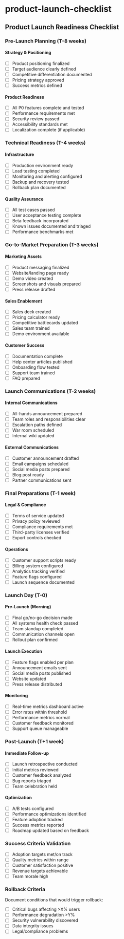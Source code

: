 # product-launch-checklist

## Product Launch Readiness Checklist

### Pre-Launch Planning (T-8 weeks)
#### Strategy & Positioning
- [ ] Product positioning finalized
- [ ] Target audience clearly defined
- [ ] Competitive differentiation documented
- [ ] Pricing strategy approved
- [ ] Success metrics defined

#### Product Readiness
- [ ] All P0 features complete and tested
- [ ] Performance requirements met
- [ ] Security review passed
- [ ] Accessibility standards met
- [ ] Localization complete (if applicable)

### Technical Readiness (T-4 weeks)
#### Infrastructure
- [ ] Production environment ready
- [ ] Load testing completed
- [ ] Monitoring and alerting configured
- [ ] Backup and recovery tested
- [ ] Rollback plan documented

#### Quality Assurance
- [ ] All test cases passed
- [ ] User acceptance testing complete
- [ ] Beta feedback incorporated
- [ ] Known issues documented and triaged
- [ ] Performance benchmarks met

### Go-to-Market Preparation (T-3 weeks)
#### Marketing Assets
- [ ] Product messaging finalized
- [ ] Website/landing page ready
- [ ] Demo video created
- [ ] Screenshots and visuals prepared
- [ ] Press release drafted

#### Sales Enablement
- [ ] Sales deck created
- [ ] Pricing calculator ready
- [ ] Competitive battlecards updated
- [ ] Sales team trained
- [ ] Demo environment available

#### Customer Success
- [ ] Documentation complete
- [ ] Help center articles published
- [ ] Onboarding flow tested
- [ ] Support team trained
- [ ] FAQ prepared

### Launch Communications (T-2 weeks)
#### Internal Communications
- [ ] All-hands announcement prepared
- [ ] Team roles and responsibilities clear
- [ ] Escalation paths defined
- [ ] War room scheduled
- [ ] Internal wiki updated

#### External Communications
- [ ] Customer announcement drafted
- [ ] Email campaigns scheduled
- [ ] Social media posts prepared
- [ ] Blog post ready
- [ ] Partner communications sent

### Final Preparations (T-1 week)
#### Legal & Compliance
- [ ] Terms of service updated
- [ ] Privacy policy reviewed
- [ ] Compliance requirements met
- [ ] Third-party licenses verified
- [ ] Export controls checked

#### Operations
- [ ] Customer support scripts ready
- [ ] Billing system configured
- [ ] Analytics tracking verified
- [ ] Feature flags configured
- [ ] Launch sequence documented

### Launch Day (T-0)
#### Pre-Launch (Morning)
- [ ] Final go/no-go decision made
- [ ] All systems health check passed
- [ ] Team standup completed
- [ ] Communication channels open
- [ ] Rollout plan confirmed

#### Launch Execution
- [ ] Feature flags enabled per plan
- [ ] Announcement emails sent
- [ ] Social media posts published
- [ ] Website updated
- [ ] Press release distributed

#### Monitoring
- [ ] Real-time metrics dashboard active
- [ ] Error rates within threshold
- [ ] Performance metrics normal
- [ ] Customer feedback monitored
- [ ] Support queue manageable

### Post-Launch (T+1 week)
#### Immediate Follow-up
- [ ] Launch retrospective conducted
- [ ] Initial metrics reviewed
- [ ] Customer feedback analyzed
- [ ] Bug reports triaged
- [ ] Team celebration held

#### Optimization
- [ ] A/B tests configured
- [ ] Performance optimizations identified
- [ ] Feature adoption tracked
- [ ] Success metrics reported
- [ ] Roadmap updated based on feedback

### Success Criteria Validation
- [ ] Adoption targets met/on track
- [ ] Quality metrics within range
- [ ] Customer satisfaction positive
- [ ] Revenue targets achievable
- [ ] Team morale high

### Rollback Criteria
Document conditions that would trigger rollback:
- [ ] Critical bugs affecting >X% users
- [ ] Performance degradation >Y%
- [ ] Security vulnerability discovered
- [ ] Data integrity issues
- [ ] Legal/compliance problems
